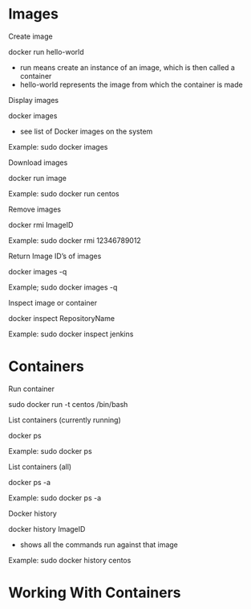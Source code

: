 # Images #

Create image

docker run hello-world
- run means create an instance of an image, which is then called a container
- hello-world represents the image from which the container is made


Display images

docker images
- see list of Docker images on the system

Example:
sudo docker images


Download images

docker run image

Example:
sudo docker run centos


Remove images

docker rmi ImageID

Example:
sudo docker rmi 12346789012


Return Image ID’s of images

docker images -q

Example;
sudo docker images -q


Inspect image or container

docker inspect RepositoryName

Example:
sudo docker inspect jenkins



# Containers #


Run container

sudo docker run -t centos /bin/bash


List containers (currently running)

docker ps

Example:
sudo docker ps


List containers (all)

docker ps -a

Example:
sudo docker ps -a


Docker history

docker history ImageID
- shows all the commands run against that image

Example:
sudo docker history centos


# Working With Containers #

